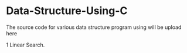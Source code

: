 # Data-Structure-Using-C

The source code for various data structure program using  will be upload here

1 Linear Search.<html>
<body>
  <a href="https://github.com/Adhil-Bin-Nadeer/Data-Structure-Using-C/blob/main/Linear.c"  >
</body>
</html>
